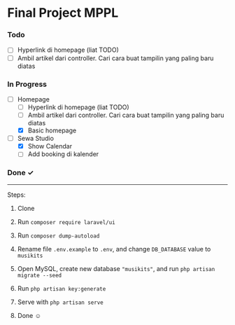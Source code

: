 # Final Project MPPL

### Todo

- [ ] Hyperlink di homepage (liat TODO)
- [ ] Ambil artikel dari controller. Cari cara buat tampilin yang paling baru diatas

### In Progress

- [ ] Homepage
  - [ ] Hyperlink di homepage (liat TODO)
  - [ ] Ambil artikel dari controller. Cari cara buat tampilin yang paling baru diatas
  - [x] Basic homepage
 - [ ] Sewa Studio
    - [x] Show Calendar
    - [ ] Add booking di kalender

### Done ✓


---
Steps:

1. Clone

2. Run `composer require laravel/ui`

3. Run `composer dump-autoload`

4. Rename file `.env.example` to `.env`, and change `DB_DATABASE` value to `musikits`

5. Open MySQL, create new database `"musikits"`, and run `php artisan migrate --seed`

6. Run `php artisan key:generate`

7. Serve with `php artisan serve`

8. Done ☺
